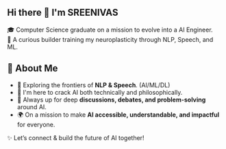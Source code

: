 ## Hi there 👋 I'm SREENIVAS
🎓 Computer Science graduate on a mission to evolve into a  AI Engineer.   
🧠 A curious builder training my neuroplasticity through NLP, Speech, and ML.

## 🚀 About Me  
- 🧠 Exploring the frontiers of **NLP & Speech**. (AI/ML/DL)    
- 🔎 I'm here to crack AI both technically and philosophically.  
- 💬 Always up for deep **discussions, debates, and problem-solving** around AI.  
- 🌍 On a mission to make **AI accessible, understandable, and impactful** for everyone.  

✨ Let’s connect & build the future of AI together!  




